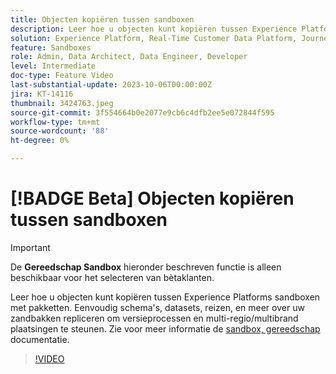 ```yaml
---
title: Objecten kopiëren tussen sandboxen
description: Leer hoe u objecten kunt kopiëren tussen Experience Platforms sandboxen met pakketten. Eenvoudig schema's, datasets, reizen, en meer over uw zandbakken repliceren.
solution: Experience Platform, Real-Time Customer Data Platform, Journey Optimizer
feature: Sandboxes
role: Admin, Data Architect, Data Engineer, Developer
level: Intermediate
doc-type: Feature Video
last-substantial-update: 2023-10-06T00:00:00Z
jira: KT-14116
thumbnail: 3424763.jpeg
source-git-commit: 3f554664b0e2077e9cb6c4dfb2ee5e072844f595
workflow-type: tm+mt
source-wordcount: '88'
ht-degree: 0%

---
```



# [!BADGE Beta] Objecten kopiëren tussen sandboxen

>[!IMPORTANT]
>
>De **Gereedschap Sandbox** hieronder beschreven functie is alleen beschikbaar voor het selecteren van bètaklanten.

Leer hoe u objecten kunt kopiëren tussen Experience Platforms sandboxen met pakketten. Eenvoudig schema&#39;s, datasets, reizen, en meer over uw zandbakken repliceren om versieprocessen en multi-regio/multibrand plaatsingen te steunen. Zie voor meer informatie de [sandbox, gereedschap](https://experienceleague.adobe.com/docs/experience-platform/sandbox/ui/sandbox-tooling.html) documentatie. 

>[!VIDEO](https://video.tv.adobe.com/v/3424763/?learn=on)
